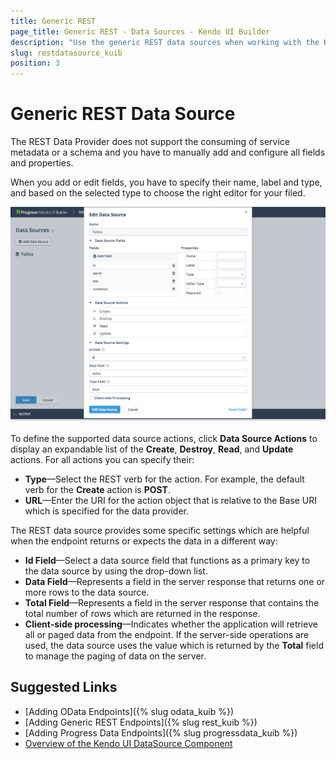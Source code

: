 ```yaml
---
title: Generic REST
page_title: Generic REST - Data Sources - Kendo UI Builder
description: "Use the generic REST data sources when working with the Kendo UI Builder."
slug: restdatasource_kuib
position: 3
---
```


# Generic REST Data Source

The REST Data Provider does not support the consuming of service metadata or a schema and you have to manually add and configure all fields and properties.

When you add or edit fields, you have to specify their name, label and type, and based on the selected type to choose the right editor for your filed.

<img src="../../images/kuib-editdatasource-rest.png" class="img-responsive" alt="Editing Generic REST Data Source"/>

To define the supported data source actions, click **Data Source Actions** to display an expandable list of the **Create**, **Destroy**, **Read**, and **Update** actions. For all actions you can specify their:
* **Type**&mdash;Select the REST verb for the action. For example, the default verb for the **Create** action is **POST**.
* **URL**&mdash;Enter the URI for the action object that is relative to the Base URI which is specified for the data provider.

The REST data source provides some specific settings which are helpful when the endpoint returns or expects the data in a different way:

* **Id Field**&mdash;Select a data source field that functions as a primary key to the data source by using the drop-down list.
* **Data Field**&mdash;Represents a field in the server response that returns one or more rows to the data source.
* **Total Field**&mdash;Represents a field in the server response that contains the total number of rows which are returned in the response.
* **Client-side processing**&mdash;Indicates whether the application will retrieve all or paged data from the endpoint. If the server-side operations are used, the data source uses the value which is returned by the **Total** field to manage the paging of data on the server.

## Suggested Links

* [Adding OData Endpoints]({% slug odata_kuib %})
* [Adding Generic REST Endpoints]({% slug rest_kuib %})
* [Adding Progress Data Endpoints]({% slug progressdata_kuib %})
* [Overview of the Kendo UI DataSource Component](https://docs.telerik.com/kendo-ui/framework/datasource/overview)
